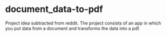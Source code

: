# document_data-to-pdf
Project idea subtracted from reddit.  The project consists of an app in which you put data from a document and transforms the data into a pdf.
